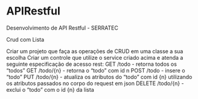 # APIRestful
Desenvolvimento de API Restful - SERRATEC

Crud com Lista

Criar um projeto que faça as operações de CRUD em uma classe a sua escolha
Criar um controle que utilize o service criado acima e atenda a seguinte especificação de acesso rest:
GET /todo - retorna todos os “todos”
GET /todo/{n} - retorna o “todo” com id n
POST /todo - insere o “todo” 
PUT /todo/{n} - atualiza os atributos do “todo” com id {n} utilizando os atributos passados no corpo do request em json
DELETE /todo/{n} -  exclui o “todo” com o id {n} da lista
